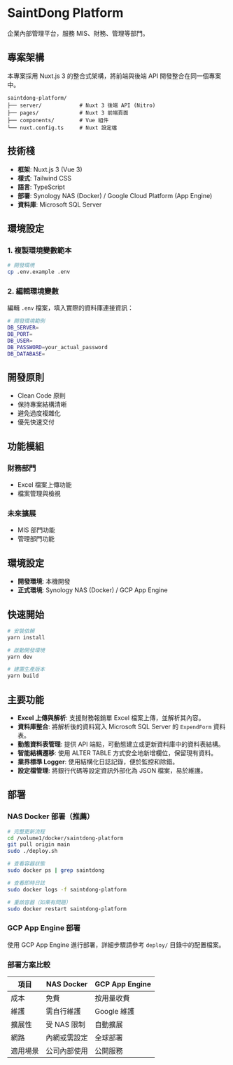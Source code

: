 # SaintDong Platform

企業內部管理平台，服務 MIS、財務、管理等部門。

## 專案架構

本專案採用 Nuxt.js 3 的整合式架構，將前端與後端 API 開發整合在同一個專案中。

```
saintdong-platform/
├── server/            # Nuxt 3 後端 API (Nitro)
├── pages/             # Nuxt 3 前端頁面
├── components/        # Vue 組件
└── nuxt.config.ts     # Nuxt 設定檔
```

## 技術棧

- **框架**: Nuxt.js 3 (Vue 3)
- **樣式**: Tailwind CSS
- **語言**: TypeScript
- **部署**: Synology NAS (Docker) / Google Cloud Platform (App Engine)
- **資料庫**: Microsoft SQL Server

## 環境設定

### 1. 複製環境變數範本

```bash
# 開發環境
cp .env.example .env

```

### 2. 編輯環境變數

編輯 `.env` 檔案，填入實際的資料庫連接資訊：

```bash
# 開發環境範例
DB_SERVER=
DB_PORT=
DB_USER=
DB_PASSWORD=your_actual_password
DB_DATABASE=
```

## 開發原則

- Clean Code 原則
- 保持專案結構清晰
- 避免過度複雜化
- 優先快速交付

## 功能模組

### 財務部門

- Excel 檔案上傳功能
- 檔案管理與檢視

### 未來擴展

- MIS 部門功能
- 管理部門功能

## 環境設定

- **開發環境**: 本機開發
- **正式環境**: Synology NAS (Docker) / GCP App Engine

## 快速開始

```bash
# 安裝依賴
yarn install

# 啟動開發環境
yarn dev

# 建置生產版本
yarn build
```

## 主要功能

- **Excel 上傳與解析**: 支援財務報銷單 Excel 檔案上傳，並解析其內容。
- **資料庫整合**: 將解析後的資料寫入 Microsoft SQL Server 的 `ExpendForm` 資料表。
- **動態資料表管理**: 提供 API 端點，可動態建立或更新資料庫中的資料表結構。
- **智能結構遷移**: 使用 ALTER TABLE 方式安全地新增欄位，保留現有資料。
- **業界標準 Logger**: 使用結構化日誌記錄，便於監控和除錯。
- **設定檔管理**: 將銀行代碼等設定資訊外部化為 JSON 檔案，易於維護。

## 部署

### NAS Docker 部署（推薦）

```bash
# 完整更新流程
cd /volume1/docker/saintdong-platform
git pull origin main
sudo ./deploy.sh

# 查看容器狀態
sudo docker ps | grep saintdong

# 查看即時日誌
sudo docker logs -f saintdong-platform

# 重啟容器（如果有問題）
sudo docker restart saintdong-platform
```

### GCP App Engine 部署

使用 GCP App Engine 進行部署，詳細步驟請參考 `deploy/` 目錄中的配置檔案。

### 部署方案比較

| 項目     | NAS Docker   | GCP App Engine |
| -------- | ------------ | -------------- |
| 成本     | 免費         | 按用量收費     |
| 維護     | 需自行維護   | Google 維護    |
| 擴展性   | 受 NAS 限制  | 自動擴展       |
| 網路     | 內網或需設定 | 全球部署       |
| 適用場景 | 公司內部使用 | 公開服務       |
